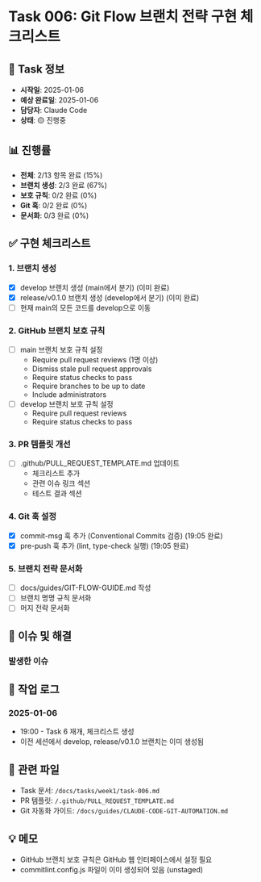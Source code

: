 # Task 006: Git Flow 브랜치 전략 구현 체크리스트

## 📅 Task 정보
- **시작일**: 2025-01-06
- **예상 완료일**: 2025-01-06
- **담당자**: Claude Code
- **상태**: 🟡 진행중

## 📊 진행률
- **전체**: 2/13 항목 완료 (15%)
- **브랜치 생성**: 2/3 완료 (67%)
- **보호 규칙**: 0/2 완료 (0%)
- **Git 훅**: 0/2 완료 (0%)
- **문서화**: 0/3 완료 (0%)

## ✅ 구현 체크리스트

### 1. 브랜치 생성
- [x] develop 브랜치 생성 (main에서 분기) (이미 완료)
- [x] release/v0.1.0 브랜치 생성 (develop에서 분기) (이미 완료)
- [ ] 현재 main의 모든 코드를 develop으로 이동

### 2. GitHub 브랜치 보호 규칙
- [ ] main 브랜치 보호 규칙 설정
  - Require pull request reviews (1명 이상)
  - Dismiss stale pull request approvals
  - Require status checks to pass
  - Require branches to be up to date
  - Include administrators
- [ ] develop 브랜치 보호 규칙 설정
  - Require pull request reviews
  - Require status checks to pass

### 3. PR 템플릿 개선
- [ ] .github/PULL_REQUEST_TEMPLATE.md 업데이트
  - 체크리스트 추가
  - 관련 이슈 링크 섹션
  - 테스트 결과 섹션

### 4. Git 훅 설정
- [x] commit-msg 훅 추가 (Conventional Commits 검증) (19:05 완료)
- [x] pre-push 훅 추가 (lint, type-check 실행) (19:05 완료)

### 5. 브랜치 전략 문서화
- [ ] docs/guides/GIT-FLOW-GUIDE.md 작성
- [ ] 브랜치 명명 규칙 문서화
- [ ] 머지 전략 문서화

## 🐛 이슈 및 해결

### 발생한 이슈

## 📝 작업 로그

### 2025-01-06
- 19:00 - Task 6 재개, 체크리스트 생성
- 이전 세션에서 develop, release/v0.1.0 브랜치는 이미 생성됨

## 🔗 관련 파일
- Task 문서: `/docs/tasks/week1/task-006.md`
- PR 템플릿: `/.github/PULL_REQUEST_TEMPLATE.md`
- Git 자동화 가이드: `/docs/guides/CLAUDE-CODE-GIT-AUTOMATION.md`

## 💡 메모
- GitHub 브랜치 보호 규칙은 GitHub 웹 인터페이스에서 설정 필요
- commitlint.config.js 파일이 이미 생성되어 있음 (unstaged)